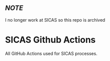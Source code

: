
## ***NOTE***

I no longer work at SICAS so this repo is archived

# SICAS Github Actions

All GitHub Actions used for SICAS processes.
